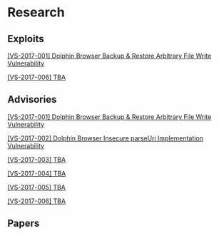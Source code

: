 # Research
## Exploits
[ [VS-2017-001] Dolphin Browser Backup & Restore Arbitrary File Write Vulnerability  ](https://github.com/VerSprite/research/blob/master/exploits/VS-2017-001/README.md)

[ [VS-2017-006] TBA ]()
## Advisories 
[ [VS-2017-001]  Dolphin Browser Backup & Restore Arbitrary File Write Vulnerability ](https://github.com/VerSprite/research/blob/master/advisories/VS-2017-001.md)

[ [VS-2017-002]  Dolphin Browser Insecure parseUri Implementation Vulnerability](https://github.com/VerSprite/research/blob/master/advisories/VS-2017-002.md)

[ [VS-2017-003] TBA ]()

[ [VS-2017-004] TBA ]()

[ [VS-2017-005] TBA ]()

[ [VS-2017-006] TBA ]()
## Papers
